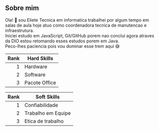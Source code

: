 ## Sobre mim
Ola! 👋 sou Eliete Tecnica em informatica trabalhei por algum tempo em salas de aula hoje atuo como coordenadora tecnica de manutencao e infraestrutura.  
Iniciei estudo em JavaScript, Git/GitHub porem nao conclui agora atraves da DIO estou retomando esses estudos porem em Java.  
Peco-lhes paciencia pois vou dominar esse trem aqui 😅

| Rank | Hard Skills |
|-----:|---------------|
|     1|Hardware       |
|     2|Software              |
|     3|Pacote Office               |


| Rank | Soft Skills |
|-----:|---------------|
|     1| Confiabilidade             |
|     2| Trabalho em Equipe              |
|     3| Etica de trabalho             |

